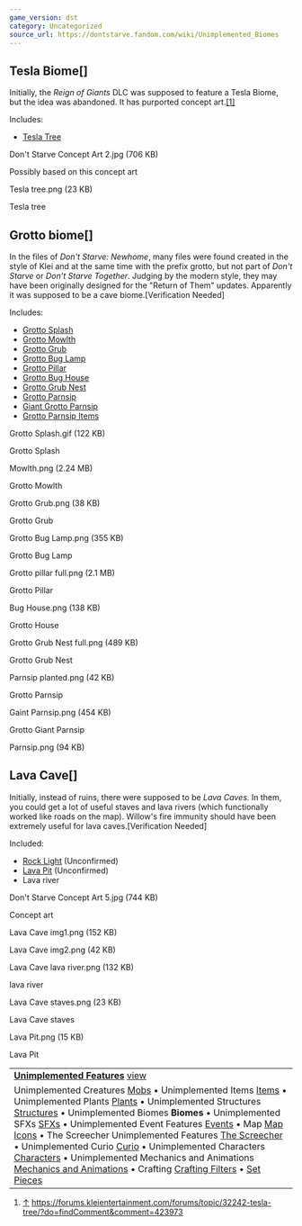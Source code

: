 ```yaml
---
game_version: dst
category: Uncategorized
source_url: https://dontstarve.fandom.com/wiki/Unimplemented_Biomes
---
```


## Tesla Biome[]

Initially, the *Reign of Giants* DLC was supposed to feature a Tesla Biome, but the idea was abandoned. It has purported concept art.[[1]](#cite_note-1)

Includes:

* [Tesla Tree](/wiki/Unimplemented_Structures#Tesla_Tree "Unimplemented Structures")

Don't Starve Concept Art 2.jpg (706 KB)

Possibly based on this concept art

Tesla tree.png (23 KB)

Tesla tree

## Grotto biome[]

In the files of *Don't Starve: Newhome*, many files were found created in the style of Klei and at the same time with the prefix grotto, but not part of *Don't Starve* or *Don't Starve Together*. Judging by the modern style, they may have been originally designed for the "Return of Them" updates. Apparently it was supposed to be a cave biome.[Verification Needed]

Includes:

* [Grotto Splash](/wiki/Unimplemented_SFXs#Grotto_Splash "Unimplemented SFXs")
* [Grotto Mowlth](/wiki/Unimplemented_Creatures#Grotto_Mowlth "Unimplemented Creatures")
* [Grotto Grub](/wiki/Unimplemented_Creatures#Grotto_Grub "Unimplemented Creatures")
* [Grotto Bug Lamp](/wiki/Unimplemented_Creatures#Grotto_Bug_Lamp "Unimplemented Creatures")
* [Grotto Pillar](/wiki/Unimplemented_Structures#Grotto_Pillar "Unimplemented Structures")
* [Grotto Bug House](/wiki/Unimplemented_Structures#Grotto_Bug_House "Unimplemented Structures")
* [Grotto Grub Nest](/wiki/Unimplemented_Structures#Grotto_Grub_Nest "Unimplemented Structures")
* [Grotto Parnsip](/wiki/Unimplemented_Plants#Grotto_Parsnip_and_Giant_Parsnip "Unimplemented Plants")
* [Giant Grotto Parnsip](/wiki/Unimplemented_Plants#Grotto_Parsnip_and_Giant_Parsnip "Unimplemented Plants")
* [Grotto Parnsip Items](/wiki/Unimplemented_Items#Grotto_Parsnip "Unimplemented Items")

Grotto Splash.gif (122 KB)

Grotto Splash

Mowlth.png (2.24 MB)

Grotto Mowlth

Grotto Grub.png (38 KB)

Grotto Grub

Grotto Bug Lamp.png (355 KB)

Grotto Bug Lamp

Grotto pillar full.png (2.1 MB)

Grotto Pillar

Bug House.png (138 KB)

Grotto House

Grotto Grub Nest full.png (489 KB)

Grotto Grub Nest

Parnsip planted.png (42 KB)

Grotto Parnsip

Gaint Parnsip.png (454 KB)

Grotto Giant Parnsip

Parnsip.png (94 KB)

## Lava Cave[]

Initially, instead of ruins, there were supposed to be *Lava Caves*. In them, you could get a lot of useful staves and lava rivers (which functionally worked like roads on the map). Willow's fire immunity should have been extremely useful for lava caves.[Verification Needed]

Included:

* [Rock Light](/wiki/Unimplemented_Structures#Rock_Light "Unimplemented Structures") (Unconfirmed)
* [Lava Pit](/wiki/Unimplemented_Mechanics_and_Animations#Rock_Light "Unimplemented Mechanics and Animations") (Unconfirmed)
* Lava river

Don't Starve Concept Art 5.jpg (744 KB)

Concept art

Lava Cave img1.png (152 KB)

Lava Cave img2.png (42 KB)

Lava Cave lava river.png (132 KB)

lava river

Lava Cave staves.png (23 KB)

Lava Cave staves

Lava Pit.png (15 KB)

Lava Pit

|  |
| --- |
| **[Unimplemented Features](/wiki/Unimplemented_Features "Unimplemented Features")** [view](/wiki/Template:Unimplemented_Features "Template:Unimplemented Features") |
| Unimplemented Creatures [Mobs](/wiki/Unimplemented_Creatures "Unimplemented Creatures") • Unimplemented Items [Items](/wiki/Unimplemented_Items "Unimplemented Items") • Unimplemented Plants [Plants](/wiki/Unimplemented_Plants "Unimplemented Plants") • Unimplemented Structures [Structures](/wiki/Unimplemented_Structures "Unimplemented Structures") • Unimplemented Biomes **Biomes** • Unimplemented SFXs [SFXs](/wiki/Unimplemented_SFXs "Unimplemented SFXs") • Unimplemented Event Features [Events](/wiki/Unimplemented_Event_Features "Unimplemented Event Features") • Map [Map Icons](/wiki/Map#Unused "Map") • The Screecher Unimplemented Features [The Screecher](/wiki/The_Screecher_Unimplemented_Features "The Screecher Unimplemented Features") • Unimplemented Curio [Curio](/wiki/Unimplemented_Curio "Unimplemented Curio") • Unimplemented Characters [Characters](/wiki/Unimplemented_Characters "Unimplemented Characters") • Unimplemented Mechanics and Animations [Mechanics and Animations](/wiki/Unimplemented_Mechanics_and_Animations "Unimplemented Mechanics and Animations") • Crafting [Crafting Filters](/wiki/Crafting#Unimplemented_Filters "Crafting") • [Set Pieces](/wiki/Unimplemented_Set_Pieces "Unimplemented Set Pieces") |

1. [↑](#cite_ref-1) <https://forums.kleientertainment.com/forums/topic/32242-tesla-tree/?do=findComment&comment=423973>